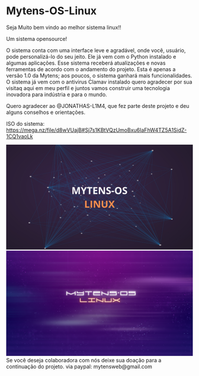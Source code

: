 # Mytens-OS-Linux
Seja Muito bem vindo ao melhor sistema linux!!

Um sistema opensource!

O sistema conta com uma interface leve e agradável, onde você, usuário, pode personalizá-lo do seu jeito. Ele já vem com o Python instalado e algumas aplicações. Esse sistema receberá atualizações e novas ferramentas de acordo com o andamento do projeto. Esta é apenas a versão 1.0 da Mytens; aos poucos, o sistema ganhará mais funcionalidades. O sistema já vem com o antivirus Clamav instalado quero agradecer por sua visitaq aqui em meu perfil e juntos vamos construir uma tecnologia inovadora para indústria e para o mundo.

Quero agradecer ao @JONATHAS-L1M4, que fez parte deste projeto e deu alguns conselhos e orientações.

ISO do sistema: https://mega.nz/file/d8wVUajB#Sj7s1KBtVQzUmoBxu6IaFhW4TZ5A1SidZ-1CQ1vaoLk

<img src="./img/MYTENS-OS LINUX.png">
<img src="./img/MYTENS.png">
Se você deseja colaboradora com nós deixe sua doação para a continuação do projeto.
via paypal: mytensweb@gmail.com